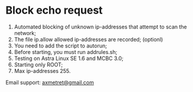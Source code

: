 # Block echo request

1. Automated blocking of unknown ip-addresses that attempt to scan the network;
2. The file ip.allow allowed ip-addresses are recorded; (optionl)
3. You need to add the script to autorun;
4. Before starting, you must run addrules.sh;
5. Testing on Astra Linux SE 1.6 and MCBC 3.0;
6. Starting only ROOT;
7. Max ip-addresses 255.

Email support: axmetret@gmail.com
